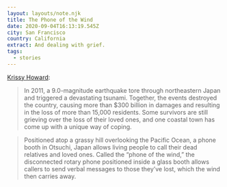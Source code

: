 ```yaml
---
layout: layouts/note.njk
title: The Phone of the Wind
date: 2020-09-04T16:13:19.545Z
city: San Francisco
country: California
extract: And dealing with grief.
tags:
  - stories
---
```


[Krissy Howard](https://allthatsinteresting.com/phone-of-the-wind):

> In 2011, a 9.0-magnitude earthquake tore through northeastern Japan and triggered a devastating tsunami. Together, the events destroyed the country, causing more than $300 billion in damages and resulting in the loss of more than 15,000 residents. Some survivors are still grieving over the loss of their loved ones, and one coastal town has come up with a unique way of coping.

> Positioned atop a grassy hill overlooking the Pacific Ocean, a phone booth in Otsuchi, Japan allows living people to call their dead relatives and loved ones. Called the “phone of the wind,” the disconnected rotary phone positioned inside a glass booth allows callers to send verbal messages to those they’ve lost, which the wind then carries away.
